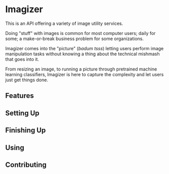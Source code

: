 # Imagizer

This is an API offering a variety of image utility services.

Doing "stuff" with images is common for most computer users; daily for some; a make-or-break business problem for some organizations.

Imagizer comes into the "picture" (_badum tsss_) letting users perform image manipulation tasks without knowing a thing about the technical mishmash that goes into it.

From resizing an image, to running a picture through pretrained machine learning classifiers, Imagizer is here to capture the complexity and let users just get things done. 

## Features

## Setting Up

## Finishing Up

## Using

## Contributing